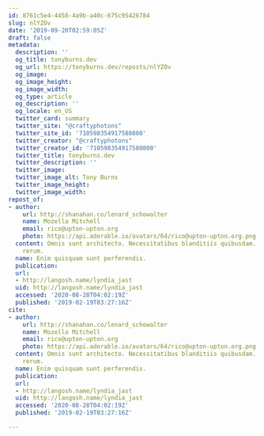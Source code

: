 ```yaml
---
id: 8761c5e4-4458-4a9b-a40c-675c95426784
slug: nlYZOv
date: '2019-09-20T02:59:05Z'
draft: false
metadata:
  description: ''
  og_title: tonyburns.dev
  og_url: https://tonyburns.dev/reposts/nlYZOv
  og_image: 
  og_image_height: 
  og_image_width: 
  og_type: article
  og_description: ''
  og_locale: en_US
  twitter_card: summary
  twitter_site: "@craftyphotons"
  twitter_site_id: '710598354917580800'
  twitter_creator: "@craftyphotons"
  twitter_creator_id: '710598354917580800'
  twitter_title: tonyburns.dev
  twitter_description: ''
  twitter_image: 
  twitter_image_alt: Tony Burns
  twitter_image_height: 
  twitter_image_width: 
repost_of:
- author:
    url: http://shanahan.co/lenard_schowalter
    name: Mozella Mitchell
    email: rico@upton-upton.org
    photo: https://api.adorable.io/avatars/64/rico@upton-upton.org.png
  content: Omnis sunt architecto. Necessitatibus blanditiis quibusdam. Omnis quam
    rerum.
  name: Enim quisquam sunt perferendis.
  publication: 
  url:
  - http://langosh.name/lyndia_jast
  uid: http://langosh.name/lyndia_jast
  accessed: '2020-08-28T04:02:19Z'
  published: '2019-02-19T03:27:16Z'
cite:
- author:
    url: http://shanahan.co/lenard_schowalter
    name: Mozella Mitchell
    email: rico@upton-upton.org
    photo: https://api.adorable.io/avatars/64/rico@upton-upton.org.png
  content: Omnis sunt architecto. Necessitatibus blanditiis quibusdam. Omnis quam
    rerum.
  name: Enim quisquam sunt perferendis.
  publication: 
  url:
  - http://langosh.name/lyndia_jast
  uid: http://langosh.name/lyndia_jast
  accessed: '2020-08-28T04:02:19Z'
  published: '2019-02-19T03:27:16Z'

---
```



